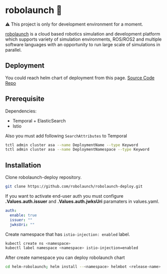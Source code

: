 # robolaunch :rocket:

:warning: This project is only for development environment for a moment.

[robolaunch](https://www.robolaunch.io) is a cloud based robotics simulation and development platform which supports variety of simulation environments, ROS/ROS2 and multiple software languages with an opportunity to run large scale of simulations in parallel.

## Deployment

You could reach helm chart of deployment from this page.
[Source Code Repo](https://github.com/robolaunch/robolaunch)

## Prerequisite

Dependencies:

- Temporal + ElasticSearch
- Istio

Also you must add following `SearchAttributes` to Temporal

```bash
tctl admin cluster asa --name DeploymentName --type Keyword
tctl admin cluster asa --name DeploymentNamespace --type Keyword
```

## Installation

Clone robolaunch-deploy repository.

```bash
git clone https://github.com/robolaunch/robolaunch-deploy.git
```

If you want to activate end-user auth you must configure **.Values.auth.issuer** and **.Values.auth.jwksUri** paramaters in values.yaml.

```yaml
auth:
  enable: true
  issuer: ""
  jwksUri: ""
```

Create namespace that has `istio-injection: enabled` label.

```bash
kubectl create ns <namespace>
kubectl label namespace <namespace> istio-injection=enabled
```

After create namespace you can deploy robolaunch chart

```bash
cd helm-robolaunch; helm install --<namespace> helmbot <release-name> .
```
